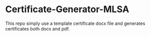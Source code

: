 # Certificate-Generator-MLSA
This repo simply use a template certificate docx file and generates certificates both docx and pdf.
